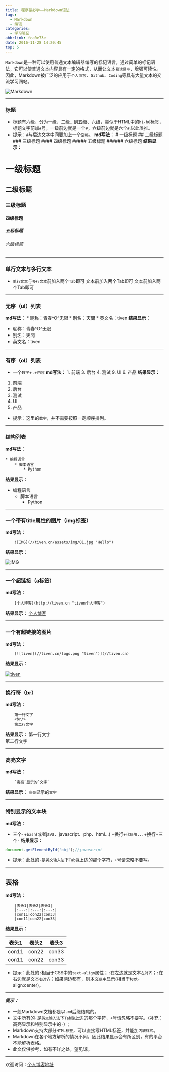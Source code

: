 ```yaml
---
title: 程序猿必学——Markdown语法
tags:
  - Markdown
  - 编辑
categories:
  - 学习笔记
abbrlink: fca0e73e
date: 2016-11-28 14:20:45
top: 5
---
```

`Markdown`是一种可以使用普通文本编辑器编写的标记语言，通过简单的标记语法，它可以使普通文本内容具有一定的格式，从而让文本`易读易写`，增强可读性。
因此，Markdown被广泛的应用于`个人博客`、`Github`、`Coding`等具有大量文本的交流学习网站。

![Markdown](//tiven.cn/assets/img/img-md.png)

<!--more-->

---
### 标题
* 标题有六级，分为一级、二级...到五级、六级，类似于HTML中的`h1-h6`标签，标题文字前加`#`号，一级前边就是一个`#`，六级前边就是六个`#`,以此类推。
* 提示：`#`与后边文字中间要加上一个`空格`。
**md写法：**
        # 一级标题
        ## 二级标题
        ### 三级标题
        #### 四级标题
        ##### 五级标题
        ###### 六级标题
**结果显示：**
# 一级标题
## 二级标题
### 三级标题
#### 四级标题
##### 五级标题
###### 六级标题
--------
### 单行文本与多行文本
* `单行文本`与`多行文本`前加入两个`Tab`即可
        文本前加入两个Tab即可
        文本前加入两个Tab即可
---
### 无序（ul）列表
**md写法：**
        * 昵称：青春^O^无限
        * 别名：天問
        * 英文名：tiven
**结果显示：**
* 昵称：青春^O^无限
* 别名：天問
* 英文名：tiven
----
### 有序（ol）列表
* 一个`数字`+`.`+`内容`
**md写法：**
        1. 前端
        3. 后台
        4. 测试
        9. UI
        6. 产品
**结果显示：**
1. 前端
3. 后台
4. 测试
9. UI
6. 产品
* 提示：这里的`数字`，并不需要按照一定顺序排列。

------
### 结构列表
**md写法：**

    * 编程语言
        * 脚本语言
            * Python
**结果显示：**
* 编程语言
    * 脚本语言
        * Python
---
### 一个带有title属性的图片（img标签）
**md写法：**

        ![IMG](//tiven.cn/assets/img/01.jpg "Hello")
**结果显示：**

![IMG](//tiven.cn/assets/img/05.jpg "Hello")

---
### 一个超链接（a标签）
**md写法：**

        [个人博客](http://tiven.cn "tiven个人博客")
**结果显示：**
[个人博客](//tiven.cn "tiven个人博客")

---

### 一个有超链接的图片
**md写法：**

        [![tiven](//tiven.cn/logo.png "tiven")](//tiven.cn)
**结果显示：**

[![tiven](//tiven.cn/logo.png "tiven")](//tiven.cn)

---
### 换行符（br）
**md写法：**

        第一行文字
        <br/>
        第二行文字
**结果显示：**
第一行文字
<br/>
第二行文字

---
### 高亮文字
**md写法：**

        `高亮`显示的`文字`
**结果显示：**
`高亮`显示的`文字`

---
### 特别显示的文本块
**md写法：**
* 三个`·`+`bash`(或者java、javascript、php、html...) +换行+`代码块...`+换行+三个`·`
**结果显示：**
```javascript
document.getElementById('obj');//javascript
```
* 提示：此处的`·`是`英文输入法`下`Tab键`上边的那个字符，`+`号请忽略不要写。
----

## 表格
**md写法：**

        |表头1|表头2|表头3|
        |:---:|:---:|:---:|
        |con11|con22|con33|
        |con11|con22|con33|
**结果显示：**

|表头1|表头2|表头3|
|:---:|:---:|:---:|
|con11|con22|con33|
|con11|con22|con33|
* 提示：此处的`:`相当于CSS中的`text-align`属性；`:`在左边就是文本`左对齐`；`:`在右边就是文本`右对齐`；如果两边都有，则本文`居中`显示(相当于text-align:center)。

---
***提示：***
* 一般Markdown文档都是以`.md`后缀结尾的。
* 文中所有的`·`是`英文输入法`下`Tab键`上边的那个字符，`+`号请忽略不要写。（补充：高亮显示和特别显示中的`·`）;
* Markdown支持大部分`HTML标签`，可以直接写HTML标签，并能加`内联样式`。
* Markdown在各个地方解析的情况不同，因此结果显示会有所区别，有的平台不能解析表格。
* 此文仅供参考，如有不详之处，望见谅。

---

欢迎访问：[个人博客地址](//tiven.cn/p/fca0e73e/ "天問博客")